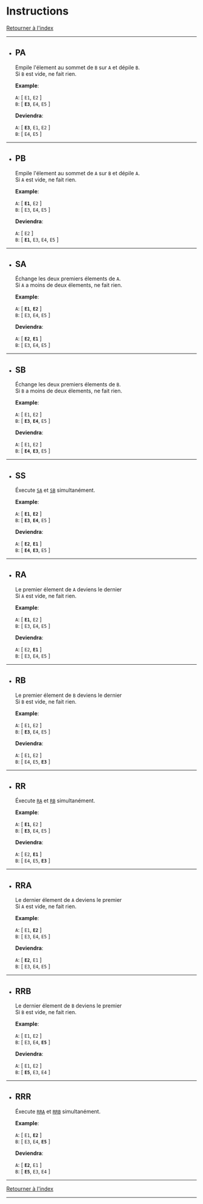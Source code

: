 # Instructions

[Retourner à l'index](README.md)

---

- ## PA
	Empile l'élement au sommet de `B` sur `A` et dépile `B`.<br/>
	Si `B` est vide, ne fait rien.

	__Example__:

	`A`: [ `E1`, `E2` ]<br/>
	`B`: [ __`E3`__, `E4`, `E5` ]

	__Deviendra__:

	`A`: [ __`E3`__, `E1`, `E2` ]<br/>
	`B`: [ `E4`, `E5` ]

---

- ## PB
	Empile l'élement au sommet de `A` sur `B` et dépile `A`.<br/>
	Si `A` est vide, ne fait rien.

	__Example__:

	`A`: [ __`E1`__, `E2` ]<br/>
	`B`: [ `E3`, `E4`, `E5` ]

	__Deviendra__:

	`A`: [ `E2` ]<br/>
	`B`: [ __`E1`__, `E3`, `E4`, `E5` ]

---

- ## SA
	Échange les deux premiers élements de `A`.<br/>
	Si `A` a moins de deux élements, ne fait rien.

	__Example__:

	`A`: [ __`E1`__, __`E2`__ ]<br/>
	`B`: [ `E3`, `E4`, `E5` ]

	__Deviendra__:

	`A`: [ __`E2`__, __`E1`__ ]<br/>
	`B`: [ `E3`, `E4`, `E5` ]

---

- ## SB
	Échange les deux premiers élements de `B`.<br/>
	Si `B` a moins de deux élements, ne fait rien.

	__Example__:

	`A`: [ `E1`, `E2` ]<br/>
	`B`: [ __`E3`__, __`E4`__, `E5` ]

	__Deviendra__:

	`A`: [ `E1`, `E2` ]<br/>
	`B`: [ __`E4`__, __`E3`__, `E5` ]

---

- ## SS
	Éxecute [`SA`](#sa) et [`SB`](#sb) simultanément.

	__Example__:

	`A`: [ __`E1`__, __`E2`__ ]<br/>
	`B`: [ __`E3`__, __`E4`__, `E5` ]

	__Deviendra__:

	`A`: [ __`E2`__, __`E1`__ ]<br/>
	`B`: [ __`E4`__, __`E3`__, `E5` ]

---

- ## RA
	Le premier élement de `A` deviens le dernier<br/>
	Si `A` est vide, ne fait rien.

	__Example__:

	`A`: [ __`E1`__, `E2` ]<br/>
	`B`: [ `E3`, `E4`, `E5` ]

	__Deviendra__:

	`A`: [ `E2`, __`E1`__ ]<br/>
	`B`: [ `E3`, `E4`, `E5` ]

---

- ## RB
	Le premier élement de `B` deviens le dernier<br/>
	Si `B` est vide, ne fait rien.

	__Example__:

	`A`: [ `E1`, `E2` ]<br/>
	`B`: [ __`E3`__, `E4`, `E5` ]

	__Deviendra__:

	`A`: [ `E1`, `E2` ]<br/>
	`B`: [ `E4`, `E5`, __`E3`__ ]

---

- ## RR
	Éxecute [`RA`](#ra) et [`RB`](#rb) simultanément.

	__Example__:

	`A`: [ __`E1`__, `E2` ]<br/>
	`B`: [ __`E3`__, `E4`, `E5` ]

	__Deviendra__:

	`A`: [ `E2`, __`E1`__ ]<br/>
	`B`: [ `E4`, `E5`, __`E3`__ ]

---

- ## RRA
	Le dernier élement de `A` deviens le premier<br/>
	Si `A` est vide, ne fait rien.

	__Example__:

	`A`: [ `E1`, __`E2`__ ]<br/>
	`B`: [ `E3`, `E4`, `E5` ]

	__Deviendra__:

	`A`: [ __`E2`__, `E1` ]<br/>
	`B`: [ `E3`, `E4`, `E5` ]

---

- ## RRB
	Le dernier élement de `B` deviens le premier<br/>
	Si `B` est vide, ne fait rien.

	__Example__:

	`A`: [ `E1`, `E2` ]<br/>
	`B`: [ `E3`, `E4`, __`E5`__ ]

	__Deviendra__:

	`A`: [ `E1`, `E2` ]<br/>
	`B`: [ __`E5`__, `E3`, `E4` ]

---

- ## RRR
	Éxecute [`RRA`](#rra) et [`RRB`](#rrb) simultanément.

	__Example__:

	`A`: [ `E1`, __`E2`__ ]<br/>
	`B`: [ `E3`, `E4`, __`E5`__ ]

	__Deviendra__:

	`A`: [ __`E2`__, `E1` ]<br/>
	`B`: [ __`E5`__, `E3`, `E4` ]

---

[Retourner à l'index](README.md)

---